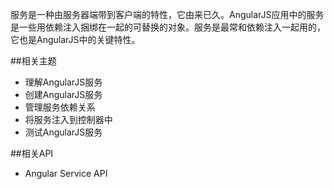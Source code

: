服务是一种由服务器端带到客户端的特性，它由来已久。AngularJS应用中的服务是一些用依赖注入捆绑在一起的可替换的对象。服务是最常和依赖注入一起用的，它也是AngularJS中的关键特性。

##相关主题
*  理解AngularJS服务
*  创建AngularJS服务
*  管理服务依赖关系
*  将服务注入到控制器中
*  测试AngularJS服务

##相关API
*  Angular Service API